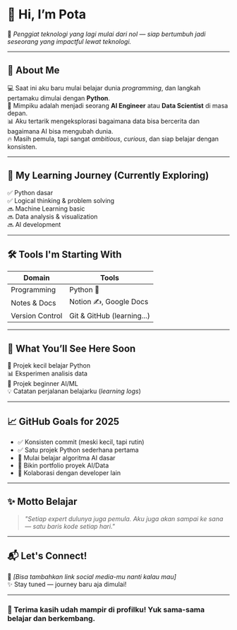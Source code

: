 # 👋 Hi, I’m Pota

🌱 *Penggiat teknologi yang lagi mulai dari nol — siap bertumbuh jadi seseorang yang impactful lewat teknologi.*

---

## 🚀 About Me
💻 Saat ini aku baru mulai belajar dunia *programming*, dan langkah pertamaku dimulai dengan **Python**.  
🤖 Mimpiku adalah menjadi seorang **AI Engineer** atau **Data Scientist** di masa depan.  
📊 Aku tertarik mengeksplorasi bagaimana data bisa bercerita dan bagaimana AI bisa mengubah dunia.  
🔥 Masih pemula, tapi sangat *ambitious*, *curious*, dan siap belajar dengan konsisten.

---

## 🎯 My Learning Journey (Currently Exploring)
✅ Python dasar  
✅ Logical thinking & problem solving  
🔜 Machine Learning basic  
🔜 Data analysis & visualization  
🔜 AI development  

---

## 🛠️ Tools I'm Starting With
| Domain | Tools |
|--------|--------|
| Programming | Python 🐍 |
| Notes & Docs | Notion ✍️, Google Docs |
| Version Control | Git & GitHub (learning...) |

---

## 📂 What You’ll See Here Soon
📘 Projek kecil belajar Python  
📊 Eksperimen analisis data  
🤖 Projek beginner AI/ML  
💡 Catatan perjalanan belajarku (*learning logs*)  

---

## 📈 GitHub Goals for 2025
- ✅ Konsisten commit (meski kecil, tapi rutin)  
- ✅ Satu projek Python sederhana pertama  
- 🔲 Mulai belajar algoritma AI dasar  
- 🔲 Bikin portfolio proyek AI/Data  
- 🔲 Kolaborasi dengan developer lain  

---

## ✨ Motto Belajar
> *"Setiap expert dulunya juga pemula. Aku juga akan sampai ke sana — satu baris kode setiap hari."*

---

## 📬 Let's Connect!
💌 *[Bisa tambahkan link social media-mu nanti kalau mau]*  
✨ Stay tuned — journey baru aja dimulai!

---

### 🌟 Terima kasih udah mampir di profilku! Yuk sama-sama belajar dan berkembang.
